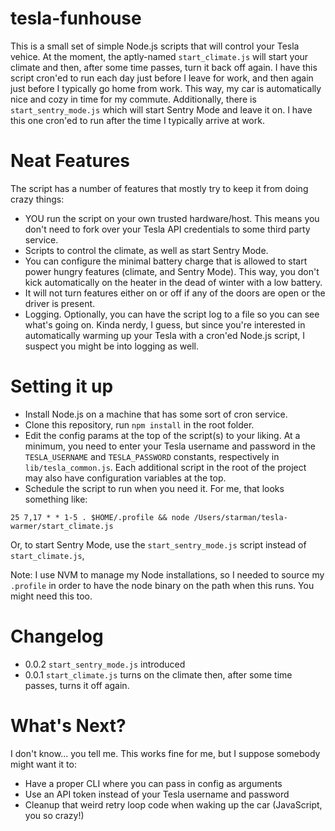 # tesla-funhouse
This is a small set of simple Node.js scripts that will control your Tesla vehice. At the moment, the aptly-named `start_climate.js` will start your climate and then, after some time passes, turn it back off again. I have this script cron'ed to run each day just before I leave for work, and then again just before I typically go home from work. This way, my car is automatically nice and cozy in time for my commute. Additionally, there is `start_sentry_mode.js` which will start Sentry Mode and leave it on. I have this one cron'ed to run after the time I typically arrive at work.

# Neat Features
The script has a number of features that mostly try to keep it from doing crazy things:
- YOU run the script on your own trusted hardware/host. This means you don't need to fork over your Tesla API credentials to some third party service.
- Scripts to control the climate, as well as start Sentry Mode.
- You can configure the minimal battery charge that is allowed to start power hungry features (climate, and Sentry Mode). This way, you don't kick automatically on the heater in the dead of winter with a low battery.
- It will not turn features either on or off if any of the doors are open or the driver is present.
- Logging. Optionally, you can have the script log to a file so you can see what's going on. Kinda nerdy, I guess, but since you're interested in automatically warming up your Tesla with a cron'ed Node.js script, I suspect you might be into logging as well.

# Setting it up
- Install Node.js on a machine that has some sort of cron service.
- Clone this repository, run `npm install` in the root folder.
- Edit the config params at the top of the script(s) to your liking. At a minimum, you need to enter your Tesla username and password in the `TESLA_USERNAME` and `TESLA_PASSWORD` constants, respectively in `lib/tesla_common.js`. Each additional script in the root of the project may also have configuration variables at the top.
- Schedule the script to run when you need it. For me, that looks something like:
```
25 7,17 * * 1-5	. $HOME/.profile && node /Users/starman/tesla-warmer/start_climate.js
```
Or, to start Sentry Mode, use the `start_sentry_mode.js` script instead of `start_climate.js`,

Note: I use NVM to manage my Node installations, so I needed to source my `.profile` in order to have the node binary on the path when this runs. You might need this too.

# Changelog
- 0.0.2 `start_sentry_mode.js` introduced
- 0.0.1 `start_climate.js` turns on the climate then, after some time passes, turns it off again.

# What's Next?
I don't know... you tell me. This works fine for me, but I suppose somebody might want it to:
- Have a proper CLI where you can pass in config as arguments
- Use an API token instead of your Tesla username and password
- Cleanup that weird retry loop code when waking up the car (JavaScript, you so crazy!)

